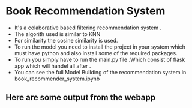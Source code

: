 # Book Recommendation System
- It's a colaborative based filtering recommendation system .
- The algorith used is similar to KNN
- For similarity the cosine similarity is used.
- To run the model you need to install the project in your system which must have python and also install some of the required packages.
- To run you simply have to run the main.py file .Which consist of flask app which will handel all after .
- You can see the full Model Building of the recommendation system in book_recommender_system.ipynb
  
## Here are some output from the webapp
